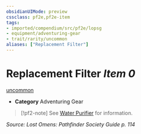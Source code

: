```yaml
---
obsidianUIMode: preview
cssclass: pf2e,pf2e-item
tags:
- imported/compendium/src/pf2e/lopsg
- equipment/adventuring-gear
- trait/rarity/uncommon
aliases: ["Replacement Filter"]
---
```

# Replacement Filter *Item 0*  
[uncommon](uncommon.md)  

- **Category** Adventuring Gear

> [!pf2-note]
> See [Water Purifier](water-purifier-lopsg.md) for information.

*Source: Lost Omens: Pathfinder Society Guide p. 114*